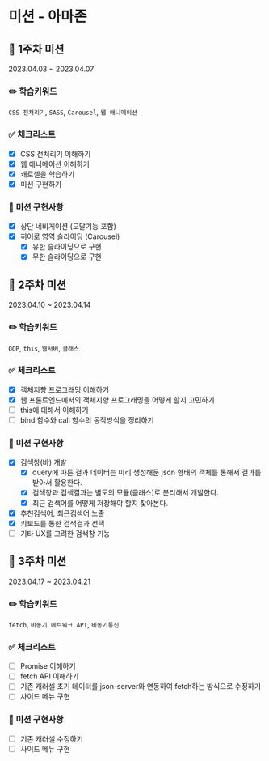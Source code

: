 # 미션 - 아마존

## 🎯 1주차 미션

2023.04.03 ~ 2023.04.07

### ✏️ 학습키워드

`CSS 전처리기`, `SASS`, `Carousel`, `웹 애니메이션`

### ✅ 체크리스트

- [x] CSS 전처리기 이해하기
- [x] 웹 애니메이션 이해하기
- [x] 캐로셀을 학습하기
- [x] 미션 구현하기

### 📝 미션 구현사항

- [x] 상단 네비게이션 (모달기능 포함)
- [x] 히어로 영역 슬라이딩 (Carousel)
  - [x] 유한 슬라이딩으로 구현
  - [x] 무한 슬라이딩으로 구현

## 🎯 2주차 미션

2023.04.10 ~ 2023.04.14

### ✏️ 학습키워드

`OOP`, `this`, `웹서버`, `클래스`

### ✅ 체크리스트

- [x] 객체지향 프로그래밍 이해하기
- [x] 웹 프론트엔드에서의 객체지향 프로그래밍을 어떻게 할지 고민하기
- [ ] this에 대해서 이해하기
- [ ] bind 함수와 call 함수의 동작방식을 정리하기

### 📝 미션 구현사항

- [x] 검색창(바) 개발
  - [x] query에 따른 결과 데이터는 미리 생성해둔 json 형태의 객체를 통해서 결과를 받아서 활용한다.
  - [x] 검색창과 검색결과는 별도의 모듈(클래스)로 분리해서 개발한다.
  - [x] 최근 검색어를 어떻게 저장해야 할지 찾아본다.
- [x] 추천검색어, 최근검색어 노출
- [x] 키보드를 통한 검색결과 선택
- [ ] 기타 UX를 고려한 검색창 기능

## 🎯 3주차 미션

2023.04.17 ~ 2023.04.21

### ✏️ 학습키워드

`fetch`, `비동기 네트워크 API`, `비동기통신`

### ✅ 체크리스트

- [ ] Promise 이해하기
- [ ] fetch API 이해하기
- [ ] 기존 캐러셀 초기 데이터를 json-server와 연동하여 fetch하는 방식으로 수정하기
- [ ] 사이드 메뉴 구현

### 📝 미션 구현사항

- [ ] 기존 캐러셀 수정하기
- [ ] 사이드 메뉴 구현
